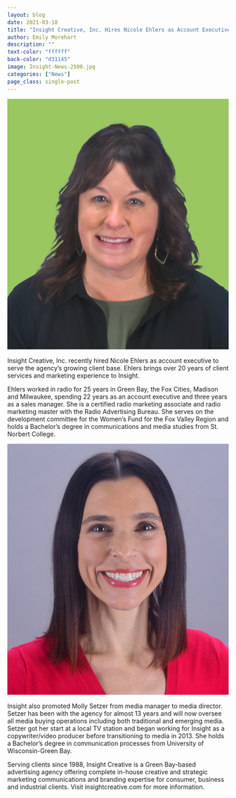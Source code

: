 ```yaml
---
layout: blog
date: 2021-03-18
title: "Insight Creative, Inc. Hires Nicole Ehlers as Account Executive and Promotes Molly Setzer to Media Director"
author: Emily Morehart
description: ""
text-color: "ffffff"
back-color: "d31145"
image: Insight-News-2500.jpg
categories: ["News"]
page_class: single-post
---
```


<img data-aos="fade-up" src="Nicole_HeadShot.jpg"
  alt="Nicole Ehlers Headshot" class="headshot-image"/>

Insight Creative, Inc. recently hired Nicole Ehlers as account executive to serve the agency’s growing client base. Ehlers brings over 20 years of client services and marketing experience to Insight.

Ehlers worked in radio for 25 years in Green Bay, the Fox Cities, Madison and Milwaukee, spending 22 years as an account executive and three years as a sales manager. She is a certified radio marketing associate and radio marketing master with the Radio Advertising Bureau. She serves on the development committee for the Women’s Fund for the Fox Valley Region and holds a Bachelor’s degree in communications and media studies from St. Norbert College.

<img data-aos="fade-up" src="Molly_NewHeadShot1.jpg"
  alt="Molly Setzer Headshot" class="headshot-image"/>

Insight also promoted Molly Setzer from media manager to media director. Setzer has been with the agency for almost 13 years and will now oversee all media buying operations including both traditional and emerging media. Setzer got her start at a local TV station and began working for Insight as a copywriter/video producer before transitioning to media in 2013. She holds a Bachelor’s degree in communication processes from University of Wisconsin-Green Bay.

Serving clients since 1988, Insight Creative is a Green Bay-based advertising agency offering complete in-house creative and strategic marketing communications and branding expertise for consumer, business and industrial clients. Visit insightcreative.com for more information.
